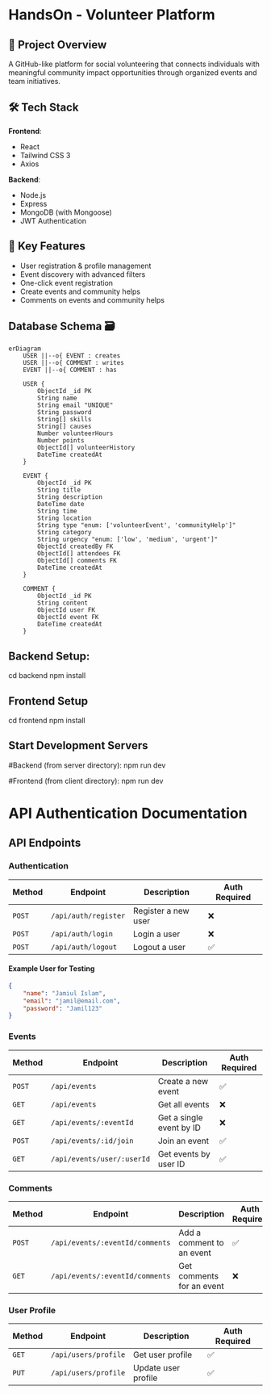 # HandsOn - Volunteer Platform

## 🌟 Project Overview
A GitHub-like platform for social volunteering that connects individuals with meaningful community impact opportunities through organized events and team initiatives.

## 🛠 Tech Stack
**Frontend**:
- React
- Tailwind CSS 3
- Axios

**Backend**:
- Node.js
- Express
- MongoDB (with Mongoose)
- JWT Authentication

## 🚀 Key Features
- User registration & profile management
- Event discovery with advanced filters
- One-click event registration
- Create events and community helps
- Comments on events and community helps

## Database Schema 🗃️

```mermaid
erDiagram
    USER ||--o{ EVENT : creates
    USER ||--o{ COMMENT : writes
    EVENT ||--o{ COMMENT : has

    USER {
        ObjectId _id PK
        String name
        String email "UNIQUE"
        String password
        String[] skills
        String[] causes
        Number volunteerHours
        Number points
        ObjectId[] volunteerHistory
        DateTime createdAt
    }
    
    EVENT {
        ObjectId _id PK
        String title
        String description
        DateTime date
        String time
        String location
        String type "enum: ['volunteerEvent', 'communityHelp']"
        String category
        String urgency "enum: ['low', 'medium', 'urgent']"
        ObjectId createdBy FK
        ObjectId[] attendees FK
        ObjectId[] comments FK
        DateTime createdAt
    }

    COMMENT {
        ObjectId _id PK
        String content
        ObjectId user FK
        ObjectId event FK
        DateTime createdAt
    }

```

## Backend Setup:
cd backend
npm install

## Frontend Setup
cd frontend
npm install

## Start Development Servers
#Backend (from server directory):
npm run dev

#Frontend (from client directory):
npm run dev

# API Authentication Documentation

## API Endpoints

### Authentication
| Method | Endpoint | Description | Auth Required |
|--------|----------|-------------|-------------|
| `POST` | `/api/auth/register` | Register a new user | ❌ |
| `POST` | `/api/auth/login` | Login a user | ❌ |
| `POST` | `/api/auth/logout` | Logout a user | ✅ |

#### Example User for Testing
```json
{
    "name": "Jamiul Islam",
    "email": "jamil@email.com",
    "password": "Jamil123"
}
```

### Events
| Method | Endpoint | Description | Auth Required |
|--------|----------|-------------|-------------|
| `POST` | `/api/events` | Create a new event | ✅ 
| `GET` | `/api/events` | Get all events | ❌ |
| `GET` | `/api/events/:eventId` | Get a single event by ID | ❌ |
| `POST` | `/api/events/:id/join` | Join an event | ✅ 
| `GET` | `/api/events/user/:userId` | Get events by user ID | ✅ 

### Comments
| Method | Endpoint | Description | Auth Required |
|--------|----------|-------------|---------------|
| `POST` | `/api/events/:eventId/comments` | Add a comment to an event | ✅             |
| `GET` | `/api/events/:eventId/comments` | Get comments for an event | ❌             |

### User Profile
| Method | Endpoint | Description | Auth Required |
|--------|----------|-------------|-------------|
| `GET` | `/api/users/profile` | Get user profile | ✅ |
| `PUT` | `/api/users/profile` | Update user profile | ✅ |